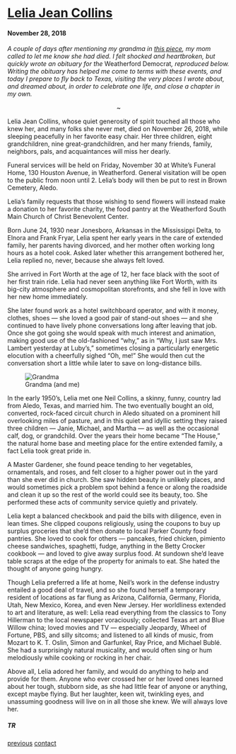 <h1><a href="/articles/3-Lelia-Jean-Collins">Lelia Jean Collins</a></h1>

#### November 28, 2018

<em>A couple of days after mentioning my grandma in <a href="/articles/2-who-has-not-visited-a-place-like-this">this piece</a>, my mom called to let me know she had died. I felt shocked and heartbroken, but quickly wrote an obituary for the</em> Weatherford Democrat<em>, reproduced below. Writing the obituary has helped me come to terms with these events, and today I prepare to fly back to Texas, visiting the very places I wrote about, and dreamed about, in order to celebrate one life, and close a chapter in my own.</em>

<center>~</center>

Lelia Jean Collins, whose quiet generosity of spirit touched all those who knew her, and many folks she never met, died on <nobr>November</nobr> 26, 2018, while sleeping peacefully in her favorite easy chair. Her three children, eight grandchildren, nine great-grandchildren, and her many friends, family, neighbors, pals, and acquaintances will miss her dearly.

Funeral services will be held on Friday, November 30 at White’s Funeral Home, 130 Houston Avenue, in Weatherford. General visitation will be open to the public from noon until 2. Lelia’s body will then be put to rest in Brown Cemetery, Aledo.

Lelia’s family requests that those wishing to send flowers will instead make a donation to her favorite charity, the food pantry at the Weatherford South Main Church of Christ Benevolent Center.

Born June 24, 1930 near Jonesboro, Arkansas in the Mississippi Delta, to Elnora and Frank Fryar, Lelia spent her early years in the care of extended family, her parents having divorced, and her mother often working long hours as a hotel cook. Asked later whether this arrangement bothered her, Lelia replied no, never, because she always felt loved. 

She arrived in Fort Worth at the age of 12, her face black with the soot of her first train ride. Lelia had never seen anything like Fort Worth, with its big-city atmosphere and cosmopolitan storefronts, and she fell in love with her new home immediately. 

She later found work as a hotel switchboard operator, and with it money, clothes, shoes — she loved a good pair of stand-out shoes — and she continued to have lively phone conversations long after leaving that job. Once she got going she would speak with much interest and animation, making good use of the old-fashioned “why,” as in “Why, I just saw Mrs. Lambert yesterday at Luby’s,” sometimes closing a particularly energetic elocution with a cheerfully sighed “Oh, me!” She would then cut the conversation short a little while later to save on long-distance bills. 

<figure>
  <img src="/img/Grandma.jpg" alt="Grandma" />
  <figcaption>Grandma (and me)</figcaption>
</figure>

In the early 1950’s, Lelia met one Neil Collins, a skinny, funny, country lad from Aledo, Texas, and married him. The two eventually bought an old, converted, rock-faced circuit church in Aledo situated on a prominent hill overlooking miles of pasture, and in this quiet and idyllic setting they raised three children — Janie, Michael, and Martha — as well as the occasional calf, dog, or grandchild. Over the years their home became “The House,” the natural home base and meeting place for the entire extended family, a fact Lelia took great pride in.

A Master Gardener, she found peace tending to her vegetables, ornamentals, and roses, and felt closer to a higher power out in the yard than she ever did in church. She saw hidden beauty in unlikely places, and would sometimes pick a problem spot behind a fence or along the roadside and clean it up so the rest of the world could see its beauty, too. She performed these acts of community service quietly and privately. 

Lelia kept a balanced checkbook and paid the bills with diligence, even in lean times. She clipped coupons religiously, using the coupons to buy up surplus groceries that she’d then donate to local Parker County food pantries. She loved to cook for others — pancakes, fried chicken, pimiento cheese sandwiches, spaghetti, fudge, anything in the Betty Crocker cookbook — and loved to give away surplus food. At sundown she’d leave table scraps at the edge of the property for animals to eat. She hated the thought of anyone going hungry. 

Though Lelia preferred a life at home, Neil’s work in the defense industry entailed a good deal of travel, and so she found herself a temporary resident of locations as far flung as Arizona, California, Germany, Florida, Utah, New Mexico, Korea, and even New Jersey. Her worldliness extended to art and literature, as well: Lelia read everything from the classics to Tony Hillerman to the local newspaper voraciously; collected Texas art and Blue Willow china; loved movies and TV — especially Jeopardy, Wheel of Fortune, PBS, and silly sitcoms; and listened to all kinds of music, from Mozart to K. T. Oslin, Simon and Garfunkel, Ray Price, and Michael Bublé. She had a surprisingly natural musicality, and would often sing or hum melodiously while cooking or rocking in her chair.

Above all, Lelia adored her family, and would do anything to help and provide for them. Anyone who ever crossed her or her loved ones learned about her tough, stubborn side, as she had little fear of anyone or anything, except maybe flying. But her laughter, keen wit, twinkling eyes, and unassuming goodness will live on in all those she knew. We will always love her. 



##### TR

<footer>
<a href="/articles/2-who-has-not-visited-a-place-like-this">previous</a>
<a id="contact" href="mailto:tragle@gmail.com">contact</a>
</footer>
